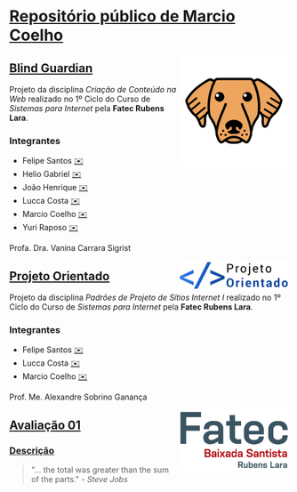 # [Repositório público de Marcio Coelho](https://github.com/coelhomarcio/)

[<img align="right" src="img/bg/logo.png" width="200">](https://coelhomarcio.github.io/si-1st-ccw-bg/)

## [Blind Guardian](https://coelhomarcio.github.io/si-1st-ccw-bg/)

Projeto da disciplina _Criação de Conteúdo na Web_ realizado no 1º Ciclo do Curso de _Sistemas para Internet_ pela **Fatec Rubens Lara**.

### Integrantes

- Felipe Santos [✉️](mailto:felipe.f.f013@gmail.com)
- Helio Gabriel [✉️](mailto:helio.dias@fatec.sp.gov.br)
- João Henrique [✉️](mailto:asfagalde@gmail.com)
- Lucca Costa [✉️](mailto:lucca.santos@fatec.sp.gov.br)
- Marcio Coelho [✉️](mailto:marciocoelho@gmail.com)
- Yuri Raposo [✉️](mailto:yurioliveira1121@gmail.com)

Profa. Dra. Vanina Carrara Sigrist

[<img align="right" src="img/po/logo.svg" width="200">](https://coelhomarcio.github.io/si-1st-ppsi-i-po/)

## [Projeto Orientado](https://coelhomarcio.github.io/si-1st-ppsi-i-po/)

Projeto da disciplina _Padrões de Projeto de Sítios Internet I_ realizado no 1º Ciclo do Curso de _Sistemas para Internet_ pela **Fatec Rubens Lara**.

### Integrantes

- Felipe Santos [✉️](mailto:felipe.f.f013@gmail.com)
- Lucca Costa [✉️](mailto:lucca.santos@fatec.sp.gov.br)
- Marcio Coelho [✉️](mailto:marciocoelho@gmail.com)

Prof. Me. Alexandre Sobrino Ganança

[<img align="right" src="img/a01/logo-fatec.png" width="200">](https://coelhomarcio.github.io/si-2nd-ppsi-ii-a01/)

## [Avaliação 01](https://coelhomarcio.github.io/si-2nd-ppsi-ii-a01/)

### [Descrição](https://coelhomarcio.github.io/si-2nd-ppsi-ii-a01/readme/)

> "... the total was greater than the sum of the parts." - _Steve Jobs_
